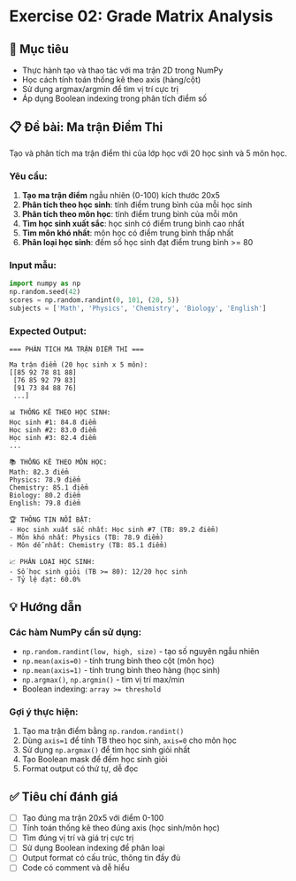 # Exercise 02: Grade Matrix Analysis

## 🎯 Mục tiêu

- Thực hành tạo và thao tác với ma trận 2D trong NumPy
- Học cách tính toán thống kê theo axis (hàng/cột)
- Sử dụng argmax/argmin để tìm vị trí cực trị
- Áp dụng Boolean indexing trong phân tích điểm số

## 📋 Đề bài: Ma trận Điểm Thi

Tạo và phân tích ma trận điểm thi của lớp học với 20 học sinh và 5 môn học.

### Yêu cầu:

1. **Tạo ma trận điểm** ngẫu nhiên (0-100) kích thước 20x5
2. **Phân tích theo học sinh**: tính điểm trung bình của mỗi học sinh
3. **Phân tích theo môn học**: tính điểm trung bình của mỗi môn
4. **Tìm học sinh xuất sắc**: học sinh có điểm trung bình cao nhất
5. **Tìm môn khó nhất**: môn học có điểm trung bình thấp nhất
6. **Phân loại học sinh**: đếm số học sinh đạt điểm trung bình >= 80

### Input mẫu:

```python
import numpy as np
np.random.seed(42)
scores = np.random.randint(0, 101, (20, 5))
subjects = ['Math', 'Physics', 'Chemistry', 'Biology', 'English']
```

### Expected Output:

```
=== PHÂN TÍCH MA TRẬN ĐIỂM THI ===

Ma trận điểm (20 học sinh x 5 môn):
[[85 92 78 81 88]
 [76 85 92 79 83]
 [91 73 84 88 76]
 ...]

📊 THỐNG KÊ THEO HỌC SINH:
Học sinh #1: 84.8 điểm
Học sinh #2: 83.0 điểm
Học sinh #3: 82.4 điểm
...

📚 THỐNG KÊ THEO MÔN HỌC:
Math: 82.3 điểm
Physics: 78.9 điểm
Chemistry: 85.1 điểm
Biology: 80.2 điểm
English: 79.8 điểm

🏆 THÔNG TIN NỔI BẬT:
- Học sinh xuất sắc nhất: Học sinh #7 (TB: 89.2 điểm)
- Môn khó nhất: Physics (TB: 78.9 điểm)
- Môn dễ nhất: Chemistry (TB: 85.1 điểm)

📈 PHÂN LOẠI HỌC SINH:
- Số học sinh giỏi (TB >= 80): 12/20 học sinh
- Tỷ lệ đạt: 60.0%
```

## 💡 Hướng dẫn

### Các hàm NumPy cần sử dụng:

- `np.random.randint(low, high, size)` - tạo số nguyên ngẫu nhiên
- `np.mean(axis=0)` - tính trung bình theo cột (môn học)
- `np.mean(axis=1)` - tính trung bình theo hàng (học sinh)
- `np.argmax()`, `np.argmin()` - tìm vị trí max/min
- Boolean indexing: `array >= threshold`

### Gợi ý thực hiện:

1. Tạo ma trận điểm bằng `np.random.randint()`
2. Dùng `axis=1` để tính TB theo học sinh, `axis=0` cho môn học
3. Sử dụng `np.argmax()` để tìm học sinh giỏi nhất
4. Tạo Boolean mask để đếm học sinh giỏi
5. Format output có thứ tự, dễ đọc

## ✅ Tiêu chí đánh giá

- [ ] Tạo đúng ma trận 20x5 với điểm 0-100
- [ ] Tính toán thống kê theo đúng axis (học sinh/môn học)
- [ ] Tìm đúng vị trí và giá trị cực trị
- [ ] Sử dụng Boolean indexing để phân loại
- [ ] Output format có cấu trúc, thông tin đầy đủ
- [ ] Code có comment và dễ hiểu

